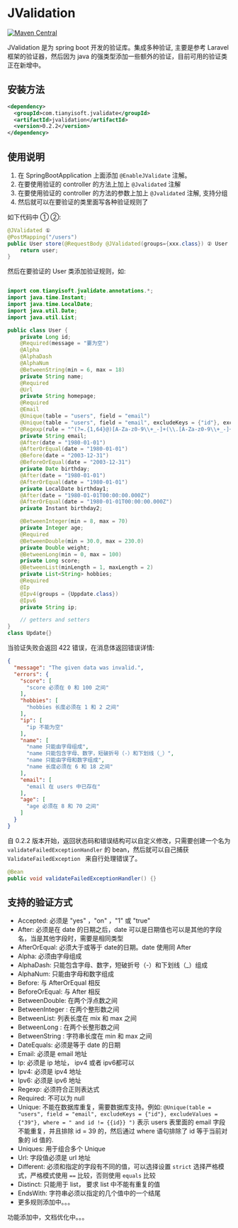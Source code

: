 JValidation
=======

[![Maven Central](https://img.shields.io/maven-central/v/com.tianyisoft.jvalidate/jvalidation.svg?label=Maven%20Central)](https://search.maven.org/search?q=g:%22com.tianyisoft.jvalidate%22%20AND%20a:%22jvalidation%22)

JValidation 是为 spring boot 开发的验证库。集成多种验证, 主要是参考 Laravel 框架的验证器，然后因为 java 的强类型添加一些额外的验证，目前可用的验证类正在新增中。

安装方法
---------------

```xml
<dependency>
  <groupId>com.tianyisoft.jvalidate</groupId>
  <artifactId>jvalidation</artifactId>
  <version>0.2.2</version>
</dependency>
```

使用说明
----------------
 1. 在 SpringBootApplication 上面添加 `@EnableJValidate` 注解。
 2. 在要使用验证的 controller 的方法上加上 `@Jvalidated` 注解
 3. 在要使用验证的 controller 的方法的参数上加上 `@Jvalidated` 注解, 支持分组
 4. 然后就可以在要验证的类里面写各种验证规则了

如下代码中 ① ②:

```java
@JValidated ①
@PostMapping("/users")
public User store(@RequestBody @JValidated(groups={xxx.class}) ② User user) {
    return user;
}
```

然后在要验证的 User 类添加验证规则，如:

```java

import com.tianyisoft.jvalidate.annotations.*;
import java.time.Instant;
import java.time.LocalDate;
import java.util.Date;
import java.util.List;

public class User {
    private Long id;
    @Required(message = "嫑为空")
    @Alpha
    @AlphaDash
    @AlphaNum
    @BetweenString(min = 6, max = 18)
    private String name;
    @Required
    @Url
    private String homepage;
    @Required
    @Email
    @Unique(table = "users", field = "email")
    @Unique(table = "users", field = "email", excludeKeys = {"id"}, excludeValues = {"39"}, where = " and id != {{id}} ")
    @Regexp(rule = "^(?=.{1,64}@)[A-Za-z0-9\\+_-]+(\\.[A-Za-z0-9\\+_-]+)*@[^-][A-Za-z0-9\\+-]+(\\.[A-Za-z0-9\\+-]+)*(\\.[A-Za-z]{2,})$")
    private String email;
    @After(date = "1980-01-01")
    @AfterOrEqual(date = "1980-01-01")
    @Before(date = "2003-12-31")
    @BeforeOrEqual(date = "2003-12-31")
    private Date birthday;
    @After(date = "1980-01-01")
    @AfterOrEqual(date = "1980-01-01")
    private LocalDate birthday1;
    @After(date = "1980-01-01T00:00:00.000Z")
    @AfterOrEqual(date = "1980-01-01T00:00:00.000Z")
    private Instant birthday2;

    @BetweenInteger(min = 8, max = 70)
    private Integer age;
    @Required
    @BetweenDouble(min = 30.0, max = 230.0)
    private Double weight;
    @BetweenLong(min = 0, max = 100)
    private Long score;
    @BetweenList(minLength = 1, maxLength = 2)
    private List<String> hobbies;
    @Required
    @Ip
    @Ipv4(groups = {Uppdate.class})
    @Ipv6
    private String ip;

    // getters and setters
}
class Update{}
```

当验证失败会返回 422 错误，在消息体返回错误详情:

```json
{
  "message": "The given data was invalid.",
  "errors": {
    "score": [
      "score 必须在 0 和 100 之间"
    ],
    "hobbies": [
      "hobbies 长度必须在 1 和 2 之间"
    ],
    "ip": [
      "ip 不能为空"
    ],
    "name": [
      "name 只能由字母组成",
      "name 只能包含字母、数字，短破折号（-）和下划线（_）",
      "name 只能由字母和数字组成",
      "name 长度必须在 6 和 18 之间"
    ],
    "email": [
      "email 在 users 中已存在"
    ],
    "age": [
      "age 必须在 8 和 70 之间"
    ]
  }
}
```

自 0.2.2 版本开始，返回状态码和错误结构可以自定义修改，只需要创建一个名为 `validateFailedExceptionHandler` 的 bean，然后就可以自己捕获 `ValidateFailedException ` 来自行处理错误了。

```java
@Bean
public void validateFailedExceptionHandler() {}
```

支持的验证方式
-----------------

- Accepted: 必须是 "yes" ，"on" ，"1" 或 "true"
- After: 必须是在 date 的日期之后，date 可以是日期值也可以是其他的字段名，当是其他字段时，需要是相同类型
- AfterOrEqual: 必须大于或等于 date的日期。date 使用同 After
- Alpha: 必须由字母组成
- AlphaDash: 只能包含字母、数字，短破折号（-）和下划线（_）组成
- AlphaNum: 只能由字母和数字组成
- Before: 与 AfterOrEqual 相反
- BeforeOrEqual: 与 After 相反
- BetweenDouble: 在两个浮点数之间
- BetweenInteger : 在两个整形数之间
- BetweenList: 列表长度在 mix 和 max 之间
- BetweenLong : 在两个长整形数之间
- BetweenString : 字符串长度在 min 和 max 之间
- DateEquals: 必须是等于 date 的日期
- Email: 必须是 email 地址
- Ip: 必须是 ip 地址， ipv4 或者 ipv6都可以
- Ipv4: 必须是 ipv4 地址
- Ipv6: 必须是 ipv6 地址
- Regexp: 必须符合正则表达式
- Required: 不可以为 null
- Unique: 不能在数据库重复，需要数据库支持。例如: `@Unique(table = "users", field = "email", excludeKeys = {"id"}, excludeValues = {"39"}, where = " and id != {{id}} ")` 表示 users 表里面的 email 字段不能重复，并且排除 id = 39 的，然后通过 where 语句排除了 id 等于当前对象的 id 值的.
- Uniques: 用于组合多个 Unique
- Url: 字段值必须是 url 地址
- Different: 必须和指定的字段有不同的值，可以选择设置 `strict` 选择严格模式，严格模式使用 `==` 比较，否则使用 `equals` 比较
- Distinct: 只能用于 list， 要求 list 中不能有重复的值
- EndsWith: 字符串必须以指定的几个值中的一个结尾
- 更多规则添加中。。。


功能添加中，文档优化中。。。
